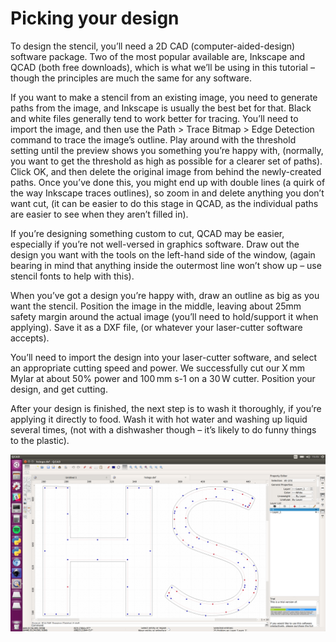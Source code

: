 # Picking your design

To design the stencil, you’ll need a 2D CAD (computer-aided-design) software package. Two of the most popular available are, Inkscape and QCAD (both free downloads), which is what we’ll be using in this tutorial – though the principles are much the same for any software. 

If you want to make a stencil from an existing image, you need to generate paths from the image, and Inkscape is usually the best bet for that. Black and white files generally tend to work better for tracing. You’ll need to import the image, and then use the Path > Trace Bitmap > Edge Detection command to trace the image’s outline. Play around with the threshold setting until the preview shows you something you’re happy with, (normally, you want to get the threshold as high as possible for a clearer set of paths). Click OK, and then delete the original image from behind the newly-created paths. Once you’ve done this, you might end up with double lines (a quirk of the way Inkscape traces outlines), so zoom in and delete anything you don’t want cut, (it can be easier to do this stage in QCAD, as the individual paths are easier to see when they aren’t filled in). 

If you’re designing something custom to cut, QCAD may be easier, especially if you’re not well-versed in graphics software. Draw out the design you want with the tools on the left-hand side of the window, (again bearing in mind that anything inside the outermost line won’t show up – use stencil fonts to help with this). 

When you’ve got a design you’re happy with, draw an outline as big as you want the stencil. Position the image in the middle, leaving about 25mm safety margin around the actual image (you’ll need to hold/support it when applying). Save it as a DXF file, (or whatever your laser-cutter software accepts). 

You’ll need to import the design into your laser-cutter software, and select an appropriate cutting speed and power. We successfully cut our X mm Mylar at about 50% power and 100 mm s-1 on a 30 W cutter. Position your design, and get cutting. 

After your design is finished, the next step is to wash it thoroughly, if you’re applying it directly to food. Wash it with hot water and washing up liquid several times, (not with a dishwasher though – it’s likely to do funny things to the plastic). 

![Picking the bits out can be a little tricky – you can usually double-click in QCAD to select an entire set of paths in one go](images/qcad.png)


